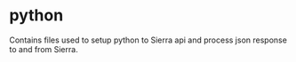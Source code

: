 # python
Contains files used to setup python to Sierra api and process json response to and from Sierra.
